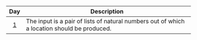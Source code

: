 | Day                                        | Description                                                                                 |
| :-:                                        | -                                                                                           |
| [1](2024_descriptions_with_tests.md#day-1) | The input is a pair of lists of natural numbers out of which a location should be produced. |
